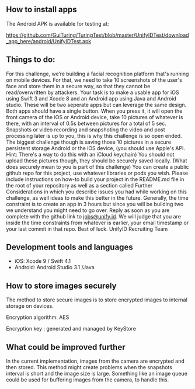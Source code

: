## How to install apps

The Android APK is available for testing at:

https://github.com/GuiTuring/TuringTest/blob/master/UnifyIDTest/download_app_here/android/UnifyIDTest.apk


## Things to do:

For this challenge, we’re building a facial recognition platform that's running on mobile devices.
For that, we need to take 10 screenshots of the user's face and store them in a secure way, so
that they cannot be read/overwritten by attackers.
Your task is to make a usable app for iOS using Swift 3 and Xcode 8 and an Android app using
Java and Android studio. These will be two seperate apps but can leverage the same design.
Both apps should have a single button. When you press it, it will open the front camera of the
iOS or Android device, take 10 pictures of whatever is there, with an interval of 0.5s between
pictures for a total of 5 sec. Snapshots or video recording and snapshoting the video and post
processing later is up to you, this is why this challenge is so open ended.
The biggest challenge though is saving those 10 pictures in a secure persistent storage Android
or the iOS device, (you should use Apple's API. Hint: There's a way to do this with an iCloud
keychain) You should not upload these pictures though, they should be securely saved locally.
(What does securely mean to you is part of this challenge)
You can create a public github repo for this project, use whatever libraries or pods you wish.
Please include instructions on how-to build your project in the README.md file in the root of
your repository as well as a section called Further Considerations​ in which you describe
issues you had while working on this challenge, as well ideas to make this better in the future.
Generally, the time constraint is to create an app in 3 hours but since you will be building two we
understand you might need to go over. Reply as soon as you are complete with the github link
to jobs@unify.id. We will judge that you are inside the time constraints from whatever is earlier,
your email timestamp or your last commit in that repo.
Best of luck.
UnifyID Recruiting Team

## Development tools and languages

- iOS: Xcode 9 / Swift 4.1
- Android: Android Studio 3.1 /Java

## How to store images securely 

The method to store secure images is to store encrypted images to internal storage on devices.

Encryption algorithm: AES

Encryption key : generated and managed by KeyStore


## What could be improved further

In the current implementation, images from the camera are encrypted and then stored. This method might create problems when the snapshots interval is short and the image size is large. Something like an image queue could be used for buffering images from the camera, to handle this.
